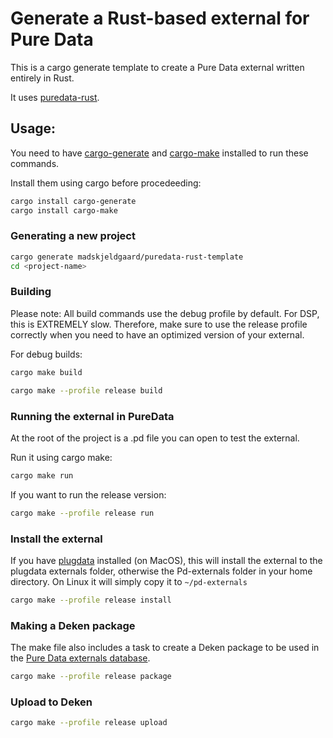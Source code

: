 # Generate a Rust-based external for Pure Data

This is a cargo generate template to create a Pure Data external written entirely in Rust.

It uses [puredata-rust](https://github.com/x37v/puredata-rust).

## Usage:

You need to have [cargo-generate](https://github.com/cargo-generate/cargo-generate) and [cargo-make](https://github.com/sagiegurari/cargo-make) installed to run these commands.

Install them using cargo before procedeeding:
    
```bash
cargo install cargo-generate
cargo install cargo-make
```

### Generating a new project

```bash
cargo generate madskjeldgaard/puredata-rust-template
cd <project-name>
```

### Building

Please note: All build commands use the debug profile by default. For DSP, this is EXTREMELY slow. Therefore, make sure to use the release profile correctly when you need to have an optimized version of your external.

For debug builds: 

```bash
cargo make build
```

```bash
cargo make --profile release build
```

### Running the external in PureData

At the root of the project is a .pd file you can open to test the external.

Run it using cargo make:

```bash
cargo make run
```

If you want to run the release version:

```bash
cargo make --profile release run
```

### Install the external

If you have [plugdata](https://plugdata.org/) installed (on MacOS), this will install the external to the plugdata externals folder, otherwise the Pd-externals folder in your home directory. On Linux it will simply copy it to `~/pd-externals`

```bash
cargo make --profile release install
```

### Making a Deken package

The make file also includes a task to create a Deken package to be used in the [Pure Data externals database](https://deken.puredata.info/).

```bash
cargo make --profile release package
```

### Upload to Deken

```bash
cargo make --profile release upload
```
